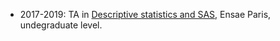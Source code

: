 * 2017-2019: TA in [Descriptive statistics and SAS](https://www.ensae.fr/courses/statistique-descriptive/), Ensae Paris, undegraduate level.
